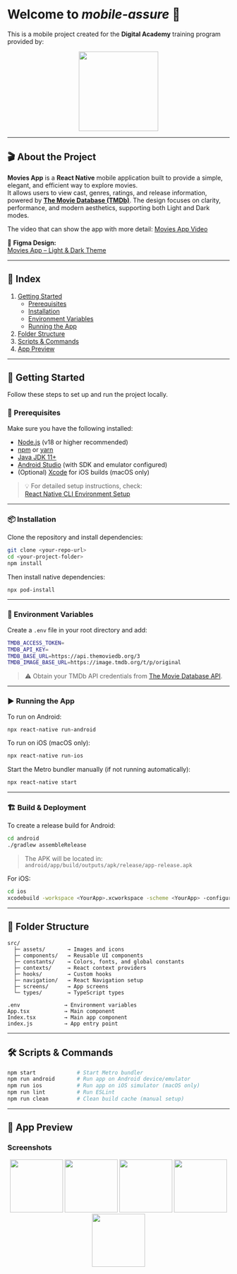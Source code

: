 # Welcome to _mobile-assure_ 📱  

This is a mobile project created for the **Digital Academy** training program provided by:

<p align="center">
  <img src="https://tse4.mm.bing.net/th/id/OIP.rlM39EHU1JE8Q-UMBkpGiAAAAA?rs=1&pid=ImgDetMain&o=7&rm=3" width="180" />
</p>  

---

## 🎬 About the Project  

**Movies App** is a **React Native** mobile application built to provide a simple, elegant, and efficient way to explore movies.  
It allows users to view cast, genres, ratings, and release information, powered by [**The Movie Database (TMDb)**](https://www.themoviedb.org/). The design focuses on clarity, performance, and modern aesthetics, supporting both Light and Dark modes.  

The video that can show the app with more detail: [Movies App Video](https://drive.google.com/file/d/1_Y7ULOhOcdYihcnisn6O9wQy2nWyp-ow/view?usp=drivesdk)

🎨 **Figma Design:**  
[Movies App – Light & Dark Theme](https://www.figma.com/design/ku48eB0asVO5bmJFPDEGOD/Movies-mobile-app-home---Light---Dark--Community-?node-id=203-1309&p=f&t=uSFdgiceMk50ZV8B-0)

---

## 🧭 Index  

1. [Getting Started](#-getting-started)  
   - [Prerequisites](#-prerequisites)  
   - [Installation](#-installation)  
   - [Environment Variables](#-environment-variables)  
   - [Running the App](#-running-the-app)  
2. [Folder Structure](#-folder-structure)  
3. [Scripts & Commands](#-scripts--commands)  
4. [App Preview](#-app-preview)  

---

## 🚀 Getting Started  

Follow these steps to set up and run the project locally.

### 🧩 Prerequisites  

Make sure you have the following installed:  
- [Node.js](https://nodejs.org/) (v18 or higher recommended)  
- [npm](https://www.npmjs.com/) or [yarn](https://yarnpkg.com/)  
- [Java JDK 11+](https://www.oracle.com/java/technologies/javase-jdk11-downloads.html)  
- [Android Studio](https://developer.android.com/studio) (with SDK and emulator configured)  
- (Optional) [Xcode](https://developer.apple.com/xcode/) for iOS builds (macOS only)  

> 💡 For detailed setup instructions, check:  
> [React Native CLI Environment Setup](https://reactnative.dev/docs/set-up-your-environment)

---

### 📦 Installation  

Clone the repository and install dependencies:  

```bash
git clone <your-repo-url>
cd <your-project-folder>
npm install
```

Then install native dependencies:  

```bash
npx pod-install
```

---

### 🔑 Environment Variables  

Create a `.env` file in your root directory and add:  

```bash
TMDB_ACCESS_TOKEN=
TMDB_API_KEY=
TMDB_BASE_URL=https://api.themoviedb.org/3
TMDB_IMAGE_BASE_URL=https://image.tmdb.org/t/p/original
```

> ⚠️ Obtain your TMDb API credentials from [The Movie Database API](https://www.themoviedb.org/settings/api).

---

### ▶️ Running the App  

To run on Android:  

```bash
npx react-native run-android
```

To run on iOS (macOS only):  

```bash
npx react-native run-ios
```

Start the Metro bundler manually (if not running automatically):  

```bash
npx react-native start
```

---

### 🏗 Build & Deployment  

To create a release build for Android:  

```bash
cd android
./gradlew assembleRelease
```

> The APK will be located in:  
> `android/app/build/outputs/apk/release/app-release.apk`

For iOS:  

```bash
cd ios
xcodebuild -workspace <YourApp>.xcworkspace -scheme <YourApp> -configuration Release
```

---

## 📁 Folder Structure  

```
src/
  ├─ assets/       → Images and icons
  ├─ components/   → Reusable UI components
  ├─ constants/    → Colors, fonts, and global constants
  ├─ contexts/     → React context providers
  ├─ hooks/        → Custom hooks
  ├─ navigation/   → React Navigation setup
  ├─ screens/      → App screens
  └─ types/        → TypeScript types

.env              → Environment variables
App.tsx           → Main component
Index.tsx         → Main app component
index.js          → App entry point
```

---

## 🛠 Scripts & Commands  

```bash
npm start             # Start Metro bundler
npm run android       # Run app on Android device/emulator
npm run ios           # Run app on iOS simulator (macOS only)
npm run lint          # Run ESLint
npm run clean         # Clean build cache (manual setup)
```

---

## 📱 App Preview  

### Screenshots  

<p align="center">
  <img src="https://i.imgur.com/VuwzmnM.png" width="120"/>
  <img src="https://i.imgur.com/Joh3Q0P.png" width="120"/>
  <img src="https://i.imgur.com/DAapV4o.png" width="120"/>
  <img src="https://i.imgur.com/Dmp8qGf.png" width="120"/>
  <img src="https://i.imgur.com/VNzXeLX.png" width="120"/>
</p>


